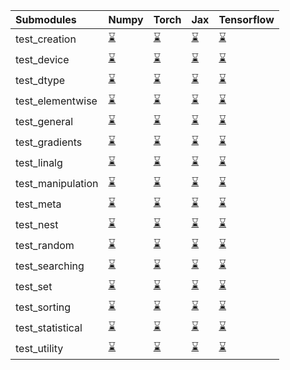 | Submodules        | Numpy                                                                                                                           | Torch                                                                                                                           | Jax                                                                                                                             | Tensorflow                                                                                                                      |
|:------------------|:--------------------------------------------------------------------------------------------------------------------------------|:--------------------------------------------------------------------------------------------------------------------------------|:--------------------------------------------------------------------------------------------------------------------------------|:--------------------------------------------------------------------------------------------------------------------------------|
| test_creation     | <a href="https://github.com/unifyai/ivy/runs/7839648535?check_suite_focus=true" rel="noopener noreferrer" target="_blank">⌛</a> | <a href="https://github.com/unifyai/ivy/runs/7839650820?check_suite_focus=true" rel="noopener noreferrer" target="_blank">⌛</a> | <a href="https://github.com/unifyai/ivy/runs/7839653034?check_suite_focus=true" rel="noopener noreferrer" target="_blank">⌛</a> | <a href="https://github.com/unifyai/ivy/runs/7839654767?check_suite_focus=true" rel="noopener noreferrer" target="_blank">⌛</a> |
| test_device       | <a href="https://github.com/unifyai/ivy/runs/7839648669?check_suite_focus=true" rel="noopener noreferrer" target="_blank">⌛</a> | <a href="https://github.com/unifyai/ivy/runs/7839651018?check_suite_focus=true" rel="noopener noreferrer" target="_blank">⌛</a> | <a href="https://github.com/unifyai/ivy/runs/7839653146?check_suite_focus=true" rel="noopener noreferrer" target="_blank">⌛</a> | <a href="https://github.com/unifyai/ivy/runs/7839654879?check_suite_focus=true" rel="noopener noreferrer" target="_blank">⌛</a> |
| test_dtype        | <a href="https://github.com/unifyai/ivy/runs/7839648815?check_suite_focus=true" rel="noopener noreferrer" target="_blank">⌛</a> | <a href="https://github.com/unifyai/ivy/runs/7839651163?check_suite_focus=true" rel="noopener noreferrer" target="_blank">⌛</a> | <a href="https://github.com/unifyai/ivy/runs/7839653251?check_suite_focus=true" rel="noopener noreferrer" target="_blank">⌛</a> | <a href="https://github.com/unifyai/ivy/runs/7839654997?check_suite_focus=true" rel="noopener noreferrer" target="_blank">⌛</a> |
| test_elementwise  | <a href="https://github.com/unifyai/ivy/runs/7839648955?check_suite_focus=true" rel="noopener noreferrer" target="_blank">⌛</a> | <a href="https://github.com/unifyai/ivy/runs/7839651291?check_suite_focus=true" rel="noopener noreferrer" target="_blank">⌛</a> | <a href="https://github.com/unifyai/ivy/runs/7839653392?check_suite_focus=true" rel="noopener noreferrer" target="_blank">⌛</a> | <a href="https://github.com/unifyai/ivy/runs/7839655107?check_suite_focus=true" rel="noopener noreferrer" target="_blank">⌛</a> |
| test_general      | <a href="https://github.com/unifyai/ivy/runs/7839649065?check_suite_focus=true" rel="noopener noreferrer" target="_blank">⌛</a> | <a href="https://github.com/unifyai/ivy/runs/7839651428?check_suite_focus=true" rel="noopener noreferrer" target="_blank">⌛</a> | <a href="https://github.com/unifyai/ivy/runs/7839653492?check_suite_focus=true" rel="noopener noreferrer" target="_blank">⌛</a> | <a href="https://github.com/unifyai/ivy/runs/7839655222?check_suite_focus=true" rel="noopener noreferrer" target="_blank">⌛</a> |
| test_gradients    | <a href="https://github.com/unifyai/ivy/runs/7839649167?check_suite_focus=true" rel="noopener noreferrer" target="_blank">⌛</a> | <a href="https://github.com/unifyai/ivy/runs/7839651601?check_suite_focus=true" rel="noopener noreferrer" target="_blank">⌛</a> | <a href="https://github.com/unifyai/ivy/runs/7839653604?check_suite_focus=true" rel="noopener noreferrer" target="_blank">⌛</a> | <a href="https://github.com/unifyai/ivy/runs/7839655337?check_suite_focus=true" rel="noopener noreferrer" target="_blank">⌛</a> |
| test_linalg       | <a href="https://github.com/unifyai/ivy/runs/7839649294?check_suite_focus=true" rel="noopener noreferrer" target="_blank">⌛</a> | <a href="https://github.com/unifyai/ivy/runs/7839651774?check_suite_focus=true" rel="noopener noreferrer" target="_blank">⌛</a> | <a href="https://github.com/unifyai/ivy/runs/7839653710?check_suite_focus=true" rel="noopener noreferrer" target="_blank">⌛</a> | <a href="https://github.com/unifyai/ivy/runs/7839655425?check_suite_focus=true" rel="noopener noreferrer" target="_blank">⌛</a> |
| test_manipulation | <a href="https://github.com/unifyai/ivy/runs/7839649468?check_suite_focus=true" rel="noopener noreferrer" target="_blank">⌛</a> | <a href="https://github.com/unifyai/ivy/runs/7839651882?check_suite_focus=true" rel="noopener noreferrer" target="_blank">⌛</a> | <a href="https://github.com/unifyai/ivy/runs/7839653826?check_suite_focus=true" rel="noopener noreferrer" target="_blank">⌛</a> | <a href="https://github.com/unifyai/ivy/runs/7839655535?check_suite_focus=true" rel="noopener noreferrer" target="_blank">⌛</a> |
| test_meta         | <a href="https://github.com/unifyai/ivy/runs/7839649647?check_suite_focus=true" rel="noopener noreferrer" target="_blank">⌛</a> | <a href="https://github.com/unifyai/ivy/runs/7839652031?check_suite_focus=true" rel="noopener noreferrer" target="_blank">⌛</a> | <a href="https://github.com/unifyai/ivy/runs/7839653929?check_suite_focus=true" rel="noopener noreferrer" target="_blank">⌛</a> | <a href="https://github.com/unifyai/ivy/runs/7839655637?check_suite_focus=true" rel="noopener noreferrer" target="_blank">⌛</a> |
| test_nest         | <a href="https://github.com/unifyai/ivy/runs/7839649781?check_suite_focus=true" rel="noopener noreferrer" target="_blank">⌛</a> | <a href="https://github.com/unifyai/ivy/runs/7839652227?check_suite_focus=true" rel="noopener noreferrer" target="_blank">⌛</a> | <a href="https://github.com/unifyai/ivy/runs/7839654053?check_suite_focus=true" rel="noopener noreferrer" target="_blank">⌛</a> | <a href="https://github.com/unifyai/ivy/runs/7839655741?check_suite_focus=true" rel="noopener noreferrer" target="_blank">⌛</a> |
| test_random       | <a href="https://github.com/unifyai/ivy/runs/7839649958?check_suite_focus=true" rel="noopener noreferrer" target="_blank">⌛</a> | <a href="https://github.com/unifyai/ivy/runs/7839652345?check_suite_focus=true" rel="noopener noreferrer" target="_blank">⌛</a> | <a href="https://github.com/unifyai/ivy/runs/7839654165?check_suite_focus=true" rel="noopener noreferrer" target="_blank">⌛</a> | <a href="https://github.com/unifyai/ivy/runs/7839655890?check_suite_focus=true" rel="noopener noreferrer" target="_blank">⌛</a> |
| test_searching    | <a href="https://github.com/unifyai/ivy/runs/7839650149?check_suite_focus=true" rel="noopener noreferrer" target="_blank">⌛</a> | <a href="https://github.com/unifyai/ivy/runs/7839652472?check_suite_focus=true" rel="noopener noreferrer" target="_blank">⌛</a> | <a href="https://github.com/unifyai/ivy/runs/7839654289?check_suite_focus=true" rel="noopener noreferrer" target="_blank">⌛</a> | <a href="https://github.com/unifyai/ivy/runs/7839655980?check_suite_focus=true" rel="noopener noreferrer" target="_blank">⌛</a> |
| test_set          | <a href="https://github.com/unifyai/ivy/runs/7839650288?check_suite_focus=true" rel="noopener noreferrer" target="_blank">⌛</a> | <a href="https://github.com/unifyai/ivy/runs/7839652577?check_suite_focus=true" rel="noopener noreferrer" target="_blank">⌛</a> | <a href="https://github.com/unifyai/ivy/runs/7839654390?check_suite_focus=true" rel="noopener noreferrer" target="_blank">⌛</a> | <a href="https://github.com/unifyai/ivy/runs/7839656074?check_suite_focus=true" rel="noopener noreferrer" target="_blank">⌛</a> |
| test_sorting      | <a href="https://github.com/unifyai/ivy/runs/7839650415?check_suite_focus=true" rel="noopener noreferrer" target="_blank">⌛</a> | <a href="https://github.com/unifyai/ivy/runs/7839652683?check_suite_focus=true" rel="noopener noreferrer" target="_blank">⌛</a> | <a href="https://github.com/unifyai/ivy/runs/7839654492?check_suite_focus=true" rel="noopener noreferrer" target="_blank">⌛</a> | <a href="https://github.com/unifyai/ivy/runs/7839656168?check_suite_focus=true" rel="noopener noreferrer" target="_blank">⌛</a> |
| test_statistical  | <a href="https://github.com/unifyai/ivy/runs/7839650575?check_suite_focus=true" rel="noopener noreferrer" target="_blank">⌛</a> | <a href="https://github.com/unifyai/ivy/runs/7839652793?check_suite_focus=true" rel="noopener noreferrer" target="_blank">⌛</a> | <a href="https://github.com/unifyai/ivy/runs/7839654591?check_suite_focus=true" rel="noopener noreferrer" target="_blank">⌛</a> | <a href="https://github.com/unifyai/ivy/runs/7839656310?check_suite_focus=true" rel="noopener noreferrer" target="_blank">⌛</a> |
| test_utility      | <a href="https://github.com/unifyai/ivy/runs/7839650681?check_suite_focus=true" rel="noopener noreferrer" target="_blank">⌛</a> | <a href="https://github.com/unifyai/ivy/runs/7839652910?check_suite_focus=true" rel="noopener noreferrer" target="_blank">⌛</a> | <a href="https://github.com/unifyai/ivy/runs/7839654678?check_suite_focus=true" rel="noopener noreferrer" target="_blank">⌛</a> | <a href="https://github.com/unifyai/ivy/runs/7839656457?check_suite_focus=true" rel="noopener noreferrer" target="_blank">⌛</a> |